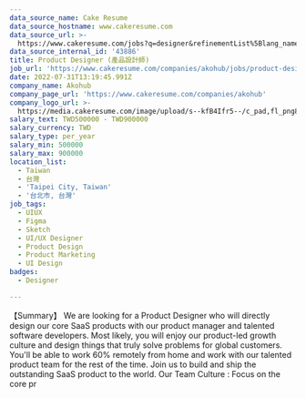 ```yaml
---
data_source_name: Cake Resume
data_source_hostname: www.cakeresume.com
data_source_url: >-
  https://www.cakeresume.com/jobs?q=designer&refinementList%5Blang_name%5D%5B0%5D=English&refinementList%5Bsalary_type%5D=per_year
data_source_internal_id: '43886'
title: Product Designer (產品設計師)
job_url: 'https://www.cakeresume.com/companies/akohub/jobs/product-designer-d99570'
date: 2022-07-31T13:19:45.991Z
company_name: Akohub
company_page_url: 'https://www.cakeresume.com/companies/akohub'
company_logo_url: >-
  https://media.cakeresume.com/image/upload/s--kfB4Ifr5--/c_pad,fl_png8,h_200,w_200/v1579582193/kauekxbkssrdhunk1oza.png
salary_text: TWD500000 - TWD900000
salary_currency: TWD
salary_type: per_year
salary_min: 500000
salary_max: 900000
location_list:
  - Taiwan
  - 台灣
  - 'Taipei City, Taiwan'
  - '台北市, 台灣'
job_tags:
  - UIUX
  - Figma
  - Sketch
  - UI/UX Designer
  - Product Design
  - Product Marketing
  - UI Design
badges:
  - Designer

---
```


【Summary】 We are looking for a Product Designer who will directly design our core SaaS products with our product manager and talented software developers. Most likely, you will enjoy our product-led growth culture and design things that truly solve problems for global customers. You'll be able to work 60% remotely from home and work with our talented product team for the rest of the time. Join us to build and ship the outstanding SaaS product to the world. Our Team Culture : Focus on the core pr